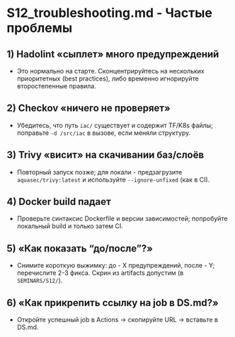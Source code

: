 # S12_troubleshooting.md - Частые проблемы

## 1) Hadolint «сыплет» много предупреждений

- Это нормально на старте. Сконцентрируйтесь на нескольких приоритетных (best practices), либо временно игнорируйте второстепенные правила.

## 2) Checkov «ничего не проверяет»

- Убедитесь, что путь `iac/` существует и содержит TF/K8s файлы; поправьте `-d /src/iac` в вызове, если меняли структуру.

## 3) Trivy «висит» на скачивании баз/слоёв

- Повторный запуск позже; для локали - предзагрузите `aquasec/trivy:latest` и используйте `--ignore-unfixed` (как в CI).

## 4) Docker build падает

- Проверьте синтаксис Dockerfile и версии зависимостей; попробуйте локальный build и только затем CI.

## 5) «Как показать “до/после”?»

- Снимите короткую выжимку: до - X предупреждений, после - Y; перечислите 2-3 фикса. Скрин из artifacts допустим (в `SEMINARS/S12/`).

## 6) «Как прикрепить ссылку на job в DS.md?»

- Откройте успешный job в Actions → скопируйте URL → вставьте в DS.md.
